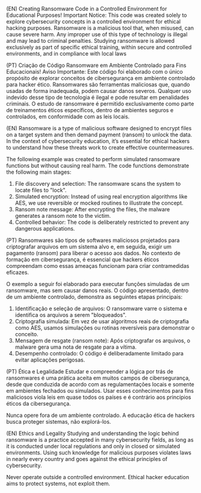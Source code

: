 (EN)
Creating Ransomware Code in a Controlled Environment for Educational Purposes!
Important Notice: This code was created solely to explore cybersecurity concepts in a controlled environment for ethical hacking purposes. Ransomware is a malicious tool that, when misused, can cause severe harm. Any improper use of this type of technology is illegal and may lead to criminal penalties. Studying ransomware is allowed exclusively as part of specific ethical training, within secure and controlled environments, and in compliance with local laws

(PT)
Criação de Código Ransomware em Ambiente Controlado para Fins Educacionais!
Aviso Importante: Este código foi elaborado com o único propósito de explorar conceitos de cibersegurança em ambiente controlado para hacker ético. Ransomwares são ferramentas maliciosas que, quando usadas de forma inadequada, podem causar danos severos. Qualquer uso indevido desse tipo de tecnologia é ilegal e pode resultar em penalidades criminais. O estudo de ransomware é permitido exclusivamente como parte de treinamentos éticos específicos, dentro de ambientes seguros e controlados, em conformidade com as leis locais.

(EN)
Ransomware is a type of malicious software designed to encrypt files on a target system and then demand payment (ransom) to unlock the data. In the context of cybersecurity education, it’s essential for ethical hackers to understand how these threats work to create effective countermeasures.

The following example was created to perform simulated ransomware functions but without causing real harm. The code functions demonstrate the following main stages:

1. File discovery and selection: The ransomware scans the system to locate files to "lock".
2. Simulated encryption: Instead of using real encryption algorithms like AES, we use reversible or mocked routines to illustrate the concept.
3. Ransom note message: After encrypting the files, the malware generates a ransom note to the victim.
4. Controlled behavior: The code is deliberately restricted to prevent any dangerous applications.


(PT)
Ransomwares são tipos de softwares maliciosos projetados para criptografar arquivos em um sistema alvo e, em seguida, exigir um pagamento (ransom) para liberar o acesso aos dados. No contexto de formação em cibersegurança, é essencial que hackers éticos compreendam como essas ameaças funcionam para criar contramedidas eficazes.

O exemplo a seguir foi elaborado para executar funções simuladas de um ransomware, mas sem causar danos reais. O código apresentado, dentro de um ambiente controlado, demonstra as seguintes etapas principais:

1. Identificação e seleção de arquivos: O ransomware varre o sistema e identifica os arquivos a serem "bloqueados".
2. Criptografia simulada: Em vez de usar algoritmos reais de criptografia como AES, usamos simulações ou rotinas reversíveis para demonstrar o conceito.
3. Mensagem de resgate (ransom note): Após criptografar os arquivos, o malware gera uma nota de resgate para a vítima.
4. Desempenho controlado: O código é deliberadamente limitado para evitar aplicações perigosas.


(PT)
Ética e Legalidade
Estudar e compreender a lógica por trás de ransomwares é uma prática aceita em muitos campos de cibersegurança, desde que conduzida de acordo com as regulamentações locais e somente em ambientes fechados ou simulados. Usar esses conhecimentos para fins maliciosos viola leis em quase todos os países e é contrário aos princípios éticos da cibersegurança.

Nunca opere fora de um ambiente controlado. A educação ética de hackers busca proteger sistemas, não explorá-los.

(EN)
Ethics and Legality
Studying and understanding the logic behind ransomware is a practice accepted in many cybersecurity fields, as long as it is conducted under local regulations and only in closed or simulated environments. Using such knowledge for malicious purposes violates laws in nearly every country and goes against the ethical principles of cybersecurity.

Never operate outside a controlled environment. Ethical hacker education aims to protect systems, not exploit them.